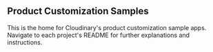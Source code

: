 ## Product Customization Samples
This is the home for Cloudinary's product customization sample apps.
Navigate to each project's README for further explanations and instructions. 
